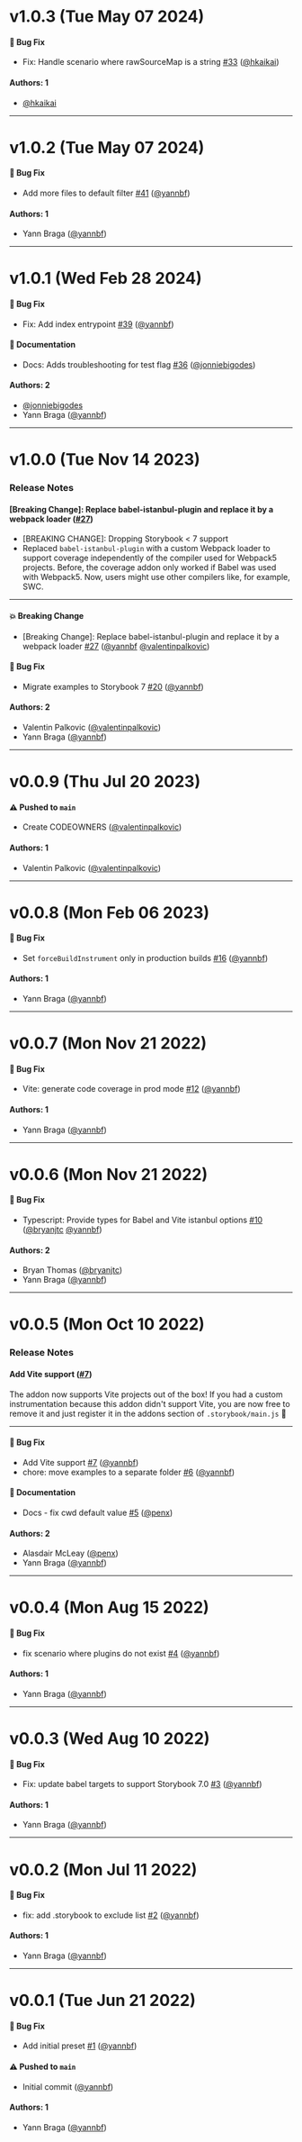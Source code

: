 # v1.0.3 (Tue May 07 2024)

#### 🐛 Bug Fix

- Fix: Handle scenario where rawSourceMap is a string [#33](https://github.com/storybookjs/addon-coverage/pull/33) ([@hkaikai](https://github.com/hkaikai))

#### Authors: 1

- [@hkaikai](https://github.com/hkaikai)

---

# v1.0.2 (Tue May 07 2024)

#### 🐛 Bug Fix

- Add more files to default filter [#41](https://github.com/storybookjs/addon-coverage/pull/41) ([@yannbf](https://github.com/yannbf))

#### Authors: 1

- Yann Braga ([@yannbf](https://github.com/yannbf))

---

# v1.0.1 (Wed Feb 28 2024)

#### 🐛 Bug Fix

- Fix: Add index entrypoint [#39](https://github.com/storybookjs/addon-coverage/pull/39) ([@yannbf](https://github.com/yannbf))

#### 📝 Documentation

- Docs: Adds troubleshooting for test flag [#36](https://github.com/storybookjs/addon-coverage/pull/36) ([@jonniebigodes](https://github.com/jonniebigodes))

#### Authors: 2

- [@jonniebigodes](https://github.com/jonniebigodes)
- Yann Braga ([@yannbf](https://github.com/yannbf))

---

# v1.0.0 (Tue Nov 14 2023)

### Release Notes

#### [Breaking Change]: Replace babel-istanbul-plugin and replace it by a webpack loader ([#27](https://github.com/storybookjs/addon-coverage/pull/27))

- [BREAKING CHANGE]: Dropping Storybook < 7 support
- Replaced `babel-istanbul-plugin` with a custom Webpack loader to support coverage independently of the compiler used for Webpack5 projects. Before, the coverage addon only worked if Babel was used with Webpack5. Now, users might use other compilers like, for example, SWC.

---

#### 💥 Breaking Change

- [Breaking Change]: Replace babel-istanbul-plugin and replace it by a webpack loader [#27](https://github.com/storybookjs/addon-coverage/pull/27) ([@yannbf](https://github.com/yannbf) [@valentinpalkovic](https://github.com/valentinpalkovic))

#### 🐛 Bug Fix

- Migrate examples to Storybook 7 [#20](https://github.com/storybookjs/addon-coverage/pull/20) ([@yannbf](https://github.com/yannbf))

#### Authors: 2

- Valentin Palkovic ([@valentinpalkovic](https://github.com/valentinpalkovic))
- Yann Braga ([@yannbf](https://github.com/yannbf))

---

# v0.0.9 (Thu Jul 20 2023)

#### ⚠️ Pushed to `main`

- Create CODEOWNERS ([@valentinpalkovic](https://github.com/valentinpalkovic))

#### Authors: 1

- Valentin Palkovic ([@valentinpalkovic](https://github.com/valentinpalkovic))

---

# v0.0.8 (Mon Feb 06 2023)

#### 🐛 Bug Fix

- Set `forceBuildInstrument` only in production builds [#16](https://github.com/storybookjs/addon-coverage/pull/16) ([@yannbf](https://github.com/yannbf))

#### Authors: 1

- Yann Braga ([@yannbf](https://github.com/yannbf))

---

# v0.0.7 (Mon Nov 21 2022)

#### 🐛 Bug Fix

- Vite: generate code coverage in prod mode [#12](https://github.com/storybookjs/addon-coverage/pull/12) ([@yannbf](https://github.com/yannbf))

#### Authors: 1

- Yann Braga ([@yannbf](https://github.com/yannbf))

---

# v0.0.6 (Mon Nov 21 2022)

#### 🐛 Bug Fix

- Typescript: Provide types for Babel and Vite istanbul options [#10](https://github.com/storybookjs/addon-coverage/pull/10) ([@bryanjtc](https://github.com/bryanjtc) [@yannbf](https://github.com/yannbf))

#### Authors: 2

- Bryan Thomas ([@bryanjtc](https://github.com/bryanjtc))
- Yann Braga ([@yannbf](https://github.com/yannbf))

---

# v0.0.5 (Mon Oct 10 2022)

### Release Notes

#### Add Vite support ([#7](https://github.com/storybookjs/addon-coverage/pull/7))

The addon now supports Vite projects out of the box! If you had a custom instrumentation because this addon didn't support Vite, you are now free to remove it and just register it in the addons section of `.storybook/main.js` 🎉

---

#### 🐛 Bug Fix

- Add Vite support [#7](https://github.com/storybookjs/addon-coverage/pull/7) ([@yannbf](https://github.com/yannbf))
- chore: move examples to a separate folder [#6](https://github.com/storybookjs/addon-coverage/pull/6) ([@yannbf](https://github.com/yannbf))

#### 📝 Documentation

- Docs - fix cwd default value [#5](https://github.com/storybookjs/addon-coverage/pull/5) ([@penx](https://github.com/penx))

#### Authors: 2

- Alasdair McLeay ([@penx](https://github.com/penx))
- Yann Braga ([@yannbf](https://github.com/yannbf))

---

# v0.0.4 (Mon Aug 15 2022)

#### 🐛 Bug Fix

- fix scenario where plugins do not exist [#4](https://github.com/storybookjs/addon-coverage/pull/4) ([@yannbf](https://github.com/yannbf))

#### Authors: 1

- Yann Braga ([@yannbf](https://github.com/yannbf))

---

# v0.0.3 (Wed Aug 10 2022)

#### 🐛 Bug Fix

- Fix: update babel targets to support Storybook 7.0 [#3](https://github.com/storybookjs/addon-coverage/pull/3) ([@yannbf](https://github.com/yannbf))

#### Authors: 1

- Yann Braga ([@yannbf](https://github.com/yannbf))

---

# v0.0.2 (Mon Jul 11 2022)

#### 🐛 Bug Fix

- fix: add .storybook to exclude list [#2](https://github.com/storybookjs/addon-coverage/pull/2) ([@yannbf](https://github.com/yannbf))

#### Authors: 1

- Yann Braga ([@yannbf](https://github.com/yannbf))

---

# v0.0.1 (Tue Jun 21 2022)

#### 🐛 Bug Fix

- Add initial preset [#1](https://github.com/storybookjs/addon-coverage/pull/1) ([@yannbf](https://github.com/yannbf))

#### ⚠️ Pushed to `main`

- Initial commit ([@yannbf](https://github.com/yannbf))

#### Authors: 1

- Yann Braga ([@yannbf](https://github.com/yannbf))
